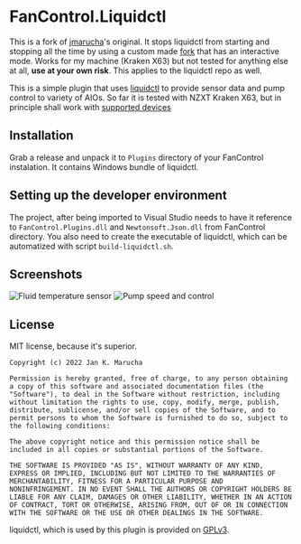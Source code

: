# FanControl.Liquidctl

This is a fork of [jmarucha](https://github.com/jmarucha/FanControl.Liquidctl)'s original. It stops liquidctl from starting and stopping all the time by using a custom made [fork](https://github.com/SuspiciousActivity/liquidctl) that has an interactive mode. Works for my machine (Kraken X63) but not tested for anything else at all, **use at your own risk**. This applies to the liquidctl repo as well.

This is a simple plugin that uses [liquidctl](https://github.com/liquidctl/liquidctl) to provide sensor data and pump control to variety of AIOs. So far it is tested with NZXT Kraken X63, but in principle shall work with [supported devices](https://github.com/liquidctl/liquidctl#supported-devices)

## Installation

Grab a release and unpack it to `Plugins` directory of your FanControl instalation. It contains Windows bundle of liquidctl.

## Setting up the developer environment

The project, after being imported to Visual Studio needs to have it reference to `FanControl.Plugins.dll` and `Newtonsoft.Json.dll` from FanControl directory. You also need to create the executable of liquidctl, which can be automatized with script `build-liquidctl.sh`.

## Screenshots

![Fluid temperature sensor](/docs/images/FluidTemp.png)
![Pump speed and control](/docs/images/PumpControl.png)

## License
MIT license, because it's superior.
```
Copyright (c) 2022 Jan K. Marucha

Permission is hereby granted, free of charge, to any person obtaining
a copy of this software and associated documentation files (the
"Software"), to deal in the Software without restriction, including
without limitation the rights to use, copy, modify, merge, publish,
distribute, sublicense, and/or sell copies of the Software, and to
permit persons to whom the Software is furnished to do so, subject to
the following conditions:

The above copyright notice and this permission notice shall be
included in all copies or substantial portions of the Software.

THE SOFTWARE IS PROVIDED "AS IS", WITHOUT WARRANTY OF ANY KIND,
EXPRESS OR IMPLIED, INCLUDING BUT NOT LIMITED TO THE WARRANTIES OF
MERCHANTABILITY, FITNESS FOR A PARTICULAR PURPOSE AND
NONINFRINGEMENT. IN NO EVENT SHALL THE AUTHORS OR COPYRIGHT HOLDERS BE
LIABLE FOR ANY CLAIM, DAMAGES OR OTHER LIABILITY, WHETHER IN AN ACTION
OF CONTRACT, TORT OR OTHERWISE, ARISING FROM, OUT OF OR IN CONNECTION
WITH THE SOFTWARE OR THE USE OR OTHER DEALINGS IN THE SOFTWARE.
```

liquidctl, which is used by this plugin is provided on [GPLv3](https://github.com/liquidctl/liquidctl/blob/main/LICENSE.txt).
